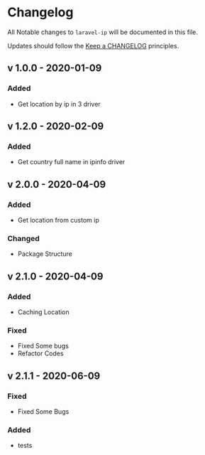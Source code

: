 # Changelog

All Notable changes to `laravel-ip` will be documented in this file.

Updates should follow the [Keep a CHANGELOG](http://keepachangelog.com/) principles.

##  v 1.0.0 - 2020-01-09

### Added
- Get location by ip in 3 driver
 
## v 1.2.0 - 2020-02-09

### Added
- Get country full name in ipinfo driver

## v 2.0.0 - 2020-04-09

### Added

- Get location from custom ip

### Changed

- Package Structure

## v 2.1.0 - 2020-04-09
### Added

- Caching Location 

### Fixed

- Fixed Some bugs
- Refactor Codes  

## v 2.1.1 - 2020-06-09
### Fixed

- Fixed Some Bugs
### Added 

- tests
